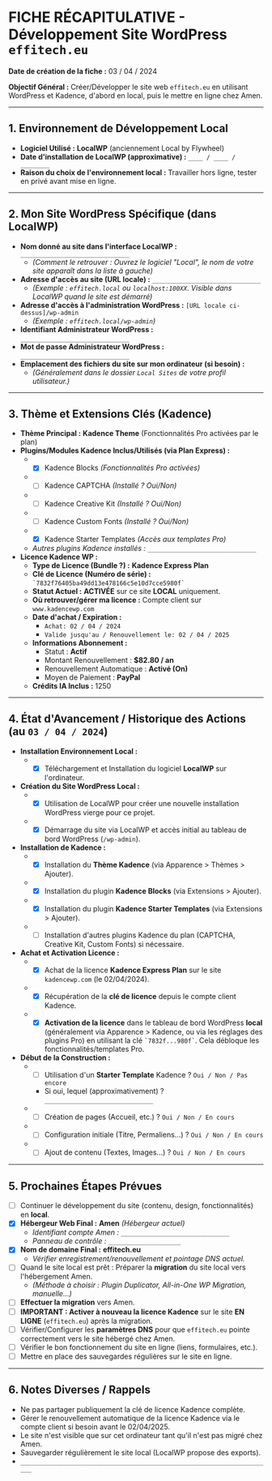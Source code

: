 # FICHE RÉCAPITULATIVE - Développement Site WordPress `effitech.eu`

**Date de création de la fiche :** 03 / 04 / 2024

**Objectif Général :** Créer/Développer le site web `effitech.eu` en utilisant WordPress et Kadence, d'abord en local, puis le mettre en ligne chez Amen.

---

## 1. Environnement de Développement Local

*   **Logiciel Utilisé :** **LocalWP** (anciennement Local by Flywheel)
*   **Date d'installation de LocalWP (approximative) :** `____ / ____ / ________`
*   **Raison du choix de l'environnement local :** Travailler hors ligne, tester en privé avant mise en ligne.

---

## 2. Mon Site WordPress Spécifique (dans LocalWP)

*   **Nom donné au site dans l'interface LocalWP :** `______________________________`
    *   *(Comment le retrouver : Ouvrez le logiciel "Local", le nom de votre site apparaît dans la liste à gauche)*
*   **Adresse d'accès au site (URL locale) :** `______________________________`
    *   *(Exemple : `effitech.local` ou `localhost:100XX`. Visible dans LocalWP quand le site est démarré)*
*   **Adresse d'accès à l'administration WordPress :** `[URL locale ci-dessus]/wp-admin`
    *   *(Exemple : `effitech.local/wp-admin`)*
*   **Identifiant Administrateur WordPress :** `______________________________`
*   **Mot de passe Administrateur WordPress :** `______________________________`
*   **Emplacement des fichiers du site sur mon ordinateur (si besoin) :**
    *   *(Généralement dans le dossier `Local Sites` de votre profil utilisateur.)*

---

## 3. Thème et Extensions Clés (Kadence)

*   **Thème Principal :** **Kadence Theme** (Fonctionnalités Pro activées par le plan)
*   **Plugins/Modules Kadence Inclus/Utilisés (via Plan Express) :**
    *   - [X] Kadence Blocks *(Fonctionnalités Pro activées)*
    *   - [ ] Kadence CAPTCHA *(Installé ? Oui/Non)*
    *   - [ ] Kadence Creative Kit *(Installé ? Oui/Non)*
    *   - [ ] Kadence Custom Fonts *(Installé ? Oui/Non)*
    *   - [X] Kadence Starter Templates *(Accès aux templates Pro)*
    *   *Autres plugins Kadence installés :* `______________________________`
*   **Licence Kadence WP :**
    *   **Type de Licence (Bundle ?) :** **Kadence Express Plan**
    *   **Clé de Licence (Numéro de série) :** `` `7832f76405ba49dd13e478166c5e10d7cce5980f` ``
    *   **Statut Actuel :** **ACTIVÉE** sur ce site **LOCAL** uniquement.
    *   **Où retrouver/gérer ma licence :** Compte client sur `www.kadencewp.com`
    *   **Date d'achat / Expiration :**
        *   `Achat: 02 / 04 / 2024`
        *   `Valide jusqu'au / Renouvellement le: 02 / 04 / 2025`
    *   **Informations Abonnement :**
        *   Statut : **Actif**
        *   Montant Renouvellement : **$82.80 / an**
        *   Renouvellement Automatique : **Activé (On)**
        *   Moyen de Paiement : **PayPal**
    *   **Crédits IA Inclus :** 1250

---

## 4. État d'Avancement / Historique des Actions (au `03 / 04 / 2024`)

*   **Installation Environnement Local :**
    *   - [X] Téléchargement et Installation du logiciel **LocalWP** sur l'ordinateur.
*   **Création du Site WordPress Local :**
    *   - [X] Utilisation de LocalWP pour créer une nouvelle installation WordPress vierge pour ce projet.
    *   - [X] Démarrage du site via LocalWP et accès initial au tableau de bord WordPress (`/wp-admin`).
*   **Installation de Kadence :**
    *   - [X] Installation du **Thème Kadence** (via Apparence > Thèmes > Ajouter).
    *   - [X] Installation du plugin **Kadence Blocks** (via Extensions > Ajouter).
    *   - [X] Installation du plugin **Kadence Starter Templates** (via Extensions > Ajouter).
    *   - [ ] Installation d'autres plugins Kadence du plan (CAPTCHA, Creative Kit, Custom Fonts) si nécessaire.
*   **Achat et Activation Licence :**
    *   - [X] Achat de la licence **Kadence Express Plan** sur le site `kadencewp.com` (le 02/04/2024).
    *   - [X] Récupération de la **clé de licence** depuis le compte client Kadence.
    *   - [X] **Activation de la licence** dans le tableau de bord WordPress **local** (généralement via Apparence > Kadence, ou via les réglages des plugins Pro) en utilisant la clé `` `7832f...980f` ``. Cela débloque les fonctionnalités/templates Pro.
*   **Début de la Construction :**
    *   - [ ] Utilisation d'un **Starter Template** Kadence ? `Oui / Non / Pas encore`
        *   Si oui, lequel (approximativement) ? `______________________________`
    *   - [ ] Création de pages (Accueil, etc.) ? `Oui / Non / En cours`
    *   - [ ] Configuration initiale (Titre, Permaliens...) ? `Oui / Non / En cours`
    *   - [ ] Ajout de contenu (Textes, Images...) ? `Oui / Non / En cours`

---

## 5. Prochaines Étapes Prévues

- [ ] Continuer le développement du site (contenu, design, fonctionnalités) en **local**.
- [X] **Hébergeur Web Final :** **Amen** *(Hébergeur actuel)*
    *   *Identifiant compte Amen :* `______________________________`
    *   *Panneau de contrôle :* `____________________`
- [X] **Nom de domaine Final :** **effitech.eu**
    *   *Vérifier enregistrement/renouvellement et pointage DNS actuel.*
- [ ] Quand le site local est prêt : Préparer la **migration** du site local vers l'hébergement Amen.
    *   *(Méthode à choisir : Plugin Duplicator, All-in-One WP Migration, manuelle...)*
- [ ] **Effectuer la migration** vers Amen.
- [ ] **IMPORTANT : Activer à nouveau la licence Kadence** sur le site **EN LIGNE** (`effitech.eu`) après la migration.
- [ ] Vérifier/Configurer les **paramètres DNS** pour que `effitech.eu` pointe correctement vers le site hébergé chez Amen.
- [ ] Vérifier le bon fonctionnement du site en ligne (liens, formulaires, etc.).
- [ ] Mettre en place des sauvegardes régulières sur le site en ligne.

---

## 6. Notes Diverses / Rappels

*   Ne pas partager publiquement la clé de licence Kadence complète.
*   Gérer le renouvellement automatique de la licence Kadence via le compte client si besoin avant le 02/04/2025.
*   Le site n'est visible que sur cet ordinateur tant qu'il n'est pas migré chez Amen.
*   Sauvegarder régulièrement le site local (LocalWP propose des exports).
*   `______________________________________________________________________`

